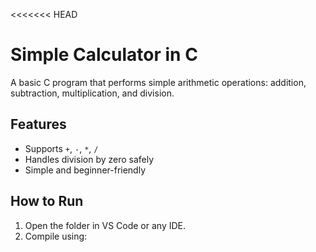 <<<<<<< HEAD
# Simple Calculator in C

A basic C program that performs simple arithmetic operations: addition, subtraction, multiplication, and division.

## Features
- Supports `+`, `-`, `*`, `/`
- Handles division by zero safely
- Simple and beginner-friendly

## How to Run
1. Open the folder in VS Code or any IDE.
2. Compile using:
   ```bash
   
